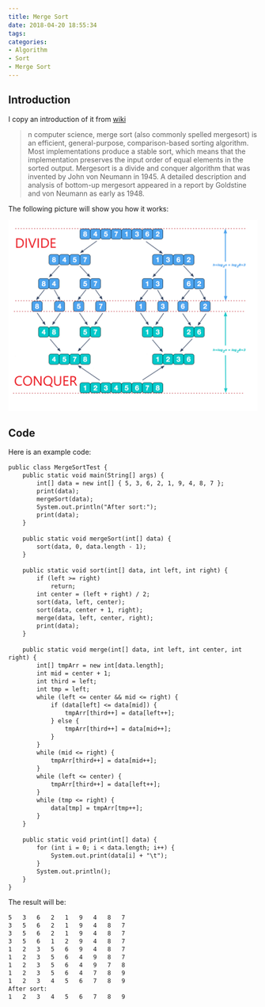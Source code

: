 ```yaml
---
title: Merge Sort
date: 2018-04-20 18:55:34
tags:
categories:
- Algorithm
- Sort
- Merge Sort
---
```

## Introduction
I copy an introduction of it from [wiki](https://en.wikipedia.org/wiki/Merge_sort)

>n computer science, merge sort (also commonly spelled mergesort) is an efficient, general-purpose, comparison-based sorting algorithm. Most implementations produce a stable sort, which means that the implementation preserves the input order of equal elements in the sorted output. Mergesort is a divide and conquer algorithm that was invented by John von Neumann in 1945. A detailed description and analysis of bottom-up mergesort appeared in a report by Goldstine and von Neumann as early as 1948.

The following picture will show you how it works:

![](Algorithm-Sort-MergeSort/1.png)

## Code
Here is an example code:

	public class MergeSortTest {
	    public static void main(String[] args) {
	        int[] data = new int[] { 5, 3, 6, 2, 1, 9, 4, 8, 7 };
	        print(data);
	        mergeSort(data);
	        System.out.println("After sort:");
	        print(data);
	    }
	
	    public static void mergeSort(int[] data) {
	        sort(data, 0, data.length - 1);
	    }
	
	    public static void sort(int[] data, int left, int right) {
	        if (left >= right)
	            return;
	        int center = (left + right) / 2;
	        sort(data, left, center);
	        sort(data, center + 1, right);
	        merge(data, left, center, right);
	        print(data);
	    }
	
	    public static void merge(int[] data, int left, int center, int right) {
	        int[] tmpArr = new int[data.length];
	        int mid = center + 1;
	        int third = left;
	        int tmp = left;
	        while (left <= center && mid <= right) {
	            if (data[left] <= data[mid]) {
	                tmpArr[third++] = data[left++];
	            } else {
	                tmpArr[third++] = data[mid++];
	            }
	        }
	        while (mid <= right) {
	            tmpArr[third++] = data[mid++];
	        }
	        while (left <= center) {
	            tmpArr[third++] = data[left++];
	        }
	        while (tmp <= right) {
	            data[tmp] = tmpArr[tmp++];
	        }
	    }
	
	    public static void print(int[] data) {
	        for (int i = 0; i < data.length; i++) {
	            System.out.print(data[i] + "\t");
	        }
	        System.out.println();
	    }
	}

The result will be:
	
	5	3	6	2	1	9	4	8	7	
	3	5	6	2	1	9	4	8	7	
	3	5	6	2	1	9	4	8	7	
	3	5	6	1	2	9	4	8	7	
	1	2	3	5	6	9	4	8	7	
	1	2	3	5	6	4	9	8	7	
	1	2	3	5	6	4	9	7	8	
	1	2	3	5	6	4	7	8	9	
	1	2	3	4	5	6	7	8	9	
	After sort:
	1	2	3	4	5	6	7	8	9